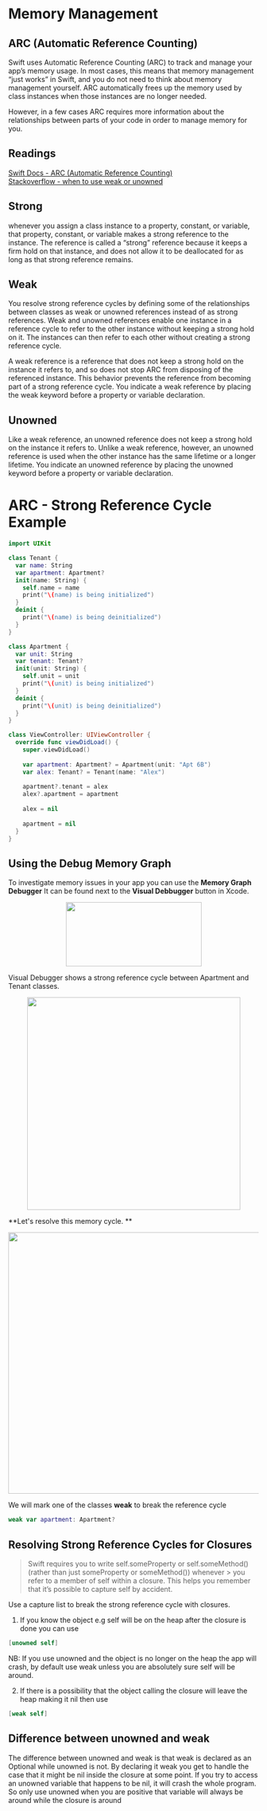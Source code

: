 # Memory Management 

## ARC (Automatic Reference Counting)

Swift uses Automatic Reference Counting (ARC) to track and manage your app’s memory usage. In most cases, this means that memory management “just works” in Swift, and you do not need to think about memory management yourself. ARC automatically frees up the memory used by class instances when those instances are no longer needed.

However, in a few cases ARC requires more information about the relationships between parts of your code in order to manage memory for you. 

## Readings
[Swift Docs - ARC (Automatic Reference Counting)](https://docs.swift.org/swift-book/LanguageGuide/AutomaticReferenceCounting.html)  
[Stackoverflow - when to use weak or unowned](https://stackoverflow.com/questions/24320347/shall-we-always-use-unowned-self-inside-closure-in-swift)

## Strong 

whenever you assign a class instance to a property, constant, or variable, that property, constant, or variable makes a strong reference to the instance. The reference is called a “strong” reference because it keeps a firm hold on that instance, and does not allow it to be deallocated for as long as that strong reference remains.

## Weak 

You resolve strong reference cycles by defining some of the relationships between classes as weak or unowned references instead of as strong references. Weak and unowned references enable one instance in a reference cycle to refer to the other instance without keeping a strong hold on it. The instances can then refer to each other without creating a strong reference cycle. 

A weak reference is a reference that does not keep a strong hold on the instance it refers to, and so does not stop ARC from disposing of the referenced instance. This behavior prevents the reference from becoming part of a strong reference cycle. You indicate a weak reference by placing the weak keyword before a property or variable declaration.


## Unowned

Like a weak reference, an unowned reference does not keep a strong hold on the instance it refers to. Unlike a weak reference, however, an unowned reference is used when the other instance has the same lifetime or a longer lifetime. You indicate an unowned reference by placing the unowned keyword before a property or variable declaration.


# ARC - Strong Reference Cycle Example

```swift 
import UIKit

class Tenant {
  var name: String
  var apartment: Apartment?
  init(name: String) {
    self.name = name
    print("\(name) is being initialized")
  }
  deinit {
    print("\(name) is being deinitialized")
  }
}

class Apartment {
  var unit: String
  var tenant: Tenant?
  init(unit: String) {
    self.unit = unit
    print("\(unit) is being initialized")
  }
  deinit {
    print("\(unit) is being deinitialized")
  }
}

class ViewController: UIViewController {
  override func viewDidLoad() {
    super.viewDidLoad()
    
    var apartment: Apartment? = Apartment(unit: "Apt 6B")
    var alex: Tenant? = Tenant(name: "Alex")
    
    apartment?.tenant = alex
    alex?.apartment = apartment
    
    alex = nil
    
    apartment = nil
  }
}
```

## Using the Debug Memory Graph

To investigate memory issues in your app you can use the **Memory Graph Debugger** It can be found next to the **Visual Debbugger** button in Xcode. 

<p align="center">
  <img src="https://github.com/joinpursuit/Pursuit-Core-iOS/blob/master/units/unit05/lesson-13-memory-management/Images/memory-graph-debugger.png" width="273" height="129" />
</p>


Visual Debugger shows a strong reference cycle between Apartment and Tenant classes. 
<p align="center">
  <img src="https://github.com/joinpursuit/Pursuit-Core-iOS/blob/master/units/unit05/lesson-13-memory-management/Images/strong-reference-cycle.png" width="429" height="427" />
</p>

**Let's resolve this memory cycle. **

<p align="center">
  <img src="https://github.com/joinpursuit/Pursuit-Core-iOS/blob/master/units/unit05/lesson-13-memory-management/Images/weak-reference.jpg" width="700" height="525" />
</p>

We will mark one of the classes **weak** to break the reference cycle
```swift 
weak var apartment: Apartment?
```


## Resolving Strong Reference Cycles for Closures 

> Swift requires you to write self.someProperty or self.someMethod() (rather than just someProperty or someMethod()) whenever > you refer to a member of self within a closure. This helps you remember that it’s possible to capture self by accident.

Use a capture list to break the strong reference cycle with closures. 

1. If you know the object e.g self will be on the heap after the closure is done you can use 
```swift 
[unowned self]
```
NB: If you use unowned and the object is no longer on the heap the app will crash, by default use weak unless you are absolutely sure self will be around. 

2. If there is a possibility that the object calling the closure will leave the heap making it nil then use 
```swift 
[weak self]
```

## Difference between unowned and weak

The difference between unowned and weak is that weak is declared as an Optional while unowned is not. By declaring it weak you get to handle the case that it might be nil inside the closure at some point. If you try to access an unowned variable that happens to be nil, it will crash the whole program. So only use unowned when you are positive that variable will always be around while the closure is around
